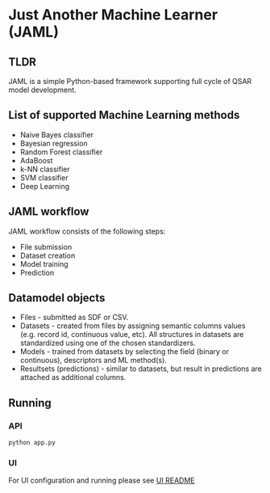 # Just Another Machine Learner (JAML)

## TLDR

JAML is a simple Python-based framework supporting full cycle of QSAR model development.


## List of supported Machine Learning methods

* Naive Bayes classifier
* Bayesian regression
* Random Forest classifier
* AdaBoost
* k-NN classifier
* SVM classifier
* Deep Learning

## JAML workflow

JAML workflow consists of the following steps:

* File submission
* Dataset creation
* Model training
* Prediction

## Datamodel objects

* Files - submitted as SDF or CSV.
* Datasets - created from files by assigning semantic columns values (e.g. record id, continuous value, etc). All structures in datasets are standardized using one of the chosen standardizers. 
* Models - trained from datasets by selecting the field (binary or continuous), descriptors and ML method(s).
* Resultsets (predictions) - similar to datasets, but result in predictions are attached as additional columns.

## Running

### API

```shell
python app.py
```

### UI

For UI configuration and running please see [UI README](jaml_ui/README.md)